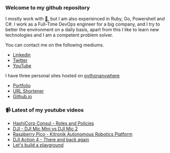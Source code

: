### Welcome to my github repository

I mostly work with [:snake:](https://www.python.org/), but I am also experienced in Ruby, Go, Powershell and C#. I work as a Full-Time DevOps engineer for a big company, and I try to better the environment on a daily basis, apart from this I like to learn new technologies and I am a competent problem solver.

You can contact me on the following mediums.
- [Linkedin](https://www.linkedin.com/in/r3ap3rpy)
- [Twitter](https://twitter.com/r3ap3rpy)
- [YouTube](https://www.youtube.com/channel/UC1qkMXH8d2I9DDAtBSeEHqg)

I have three personal sites hosted on [pythonanywhere](https://www.pythonanywhere.com/)
- [Portfolio](http://r3ap3rpy.pythonanywhere.com/)
- [URL Shortener](http://shortenpy.pythonanywhere.com/)
- [Github.io](https://r3ap3rpy.github.io/)

### :video_camera: Latest of my youtube videos
<!-- YOUTUBE:START -->
- [HashiCorp Consul - Roles and Policies](https://www.youtube.com/watch?v=cx13jLHes24)
- [DJI - DJI Mic Mini vs DJI Mic 2](https://www.youtube.com/watch?v=EUSk8SCMfW0)
- [Raspberry Pico - Kitronik Autonomous Robotics Platform](https://www.youtube.com/watch?v=5_jCOzdgPwY)
- [DJI Action 4 - There and back again](https://www.youtube.com/watch?v=FrdWoHKfNMQ)
- [Let&#39;s build a playground](https://www.youtube.com/watch?v=QToLhq7UvY8)
<!-- YOUTUBE:END -->

